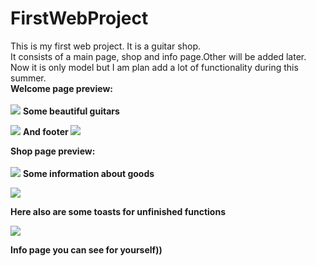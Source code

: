 # FirstWebProject
This is my first web project. It is a guitar shop.<br>
It consists of a main page, shop and info page.Other will be added later.<br>
Now it is only model but I am plan add a lot of functionality during this summer.<br>
<b> Welcome page preview: </b>
<br>  <br>
<img src="https://i.ibb.co/b7Xw1hQ/index-html.png">
<b> Some beautiful guitars </b>

<img src="https://i.ibb.co/JK2mQWN/index-html2.png">
<b> And footer </b>

<img src="https://i.ibb.co/Y3twFWY/index-html3.png">

<b> Shop page preview: </b>
<br>  <br>
<img src="https://i.ibb.co/tmxyTfM/shop-html.png">
<b> Some information about goods </b>

<img src="https://i.ibb.co/hM8v4Cv/shop-html2.png">

<b> Here also are some toasts for unfinished functions </b>

<img src="https://i.ibb.co/zRJDpfg/shop-html3.png">

<b> Info page you can see for yourself)) </b>
